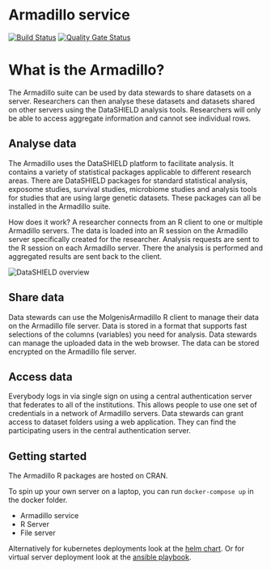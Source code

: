 # Armadillo service
[![Build Status](https://jenkins.dev.molgenis.org/buildStatus/icon?job=molgenis%2Fmolgenis-service-armadillo%2Fmaster)](https://jenkins.dev.molgenis.org/job/molgenis/job/molgenis-service-armadillo/job/master/)
[![Quality Gate Status](https://sonarcloud.io/api/project_badges/measure?project=org.molgenis%3Aarmadillo-service&metric=alert_status)](https://sonarcloud.io/dashboard?id=org.molgenis%3Aarmadillo-service)

# What is the Armadillo?
The Armadillo suite can be used by data stewards to share datasets on a server. Researchers can then analyse these datasets and datasets shared on other servers using the DataSHIELD analysis tools. Researchers will only be able to access aggregate information and cannot see individual rows.

## Analyse data
The Armadillo uses the DataSHIELD platform to facilitate analysis. It contains a variety of statistical packages applicable to different research areas. There are DataSHIELD packages for standard statistical analysis, exposome studies, survival studies, microbiome studies and analysis tools for studies that are using large genetic datasets. These packages can all be installed in the Armadillo suite.

How does it work? A researcher connects from an R client to one or multiple Armadillo servers. The data is loaded into an R session on the Armadillo server specifically created for the researcher. Analysis requests are sent to the R session on each Armadillo server. There the analysis is performed and aggregated results are sent back to the client.

![DataSHIELD overview]("https://raw.githubusercontent.com/molgenis/molgenis-service-armadillo/master/doc/img/datashield.png")

## Share data
Data stewards can use the MolgenisArmadillo R client to manage their data on the Armadillo file server. Data is stored in a format that supports fast selections of the columns (variables) you need for analysis. Data stewards can manage the uploaded data in the web browser. 
The data can be stored encrypted on the Armadillo file server. 

## Access data
Everybody logs in via single sign on using a central authentication server that federates to all of the institutions. This allows people to use one set of credentials in a network of Armadillo servers.
Data stewards can grant access to dataset folders using a web application. They can find the participating users in the central authentication server.

## Getting started
The Armadillo R packages are hosted on CRAN.

To spin up your own server on a laptop, you can run `docker-compose up` in the docker folder.
* Armadillo service
* R Server
* File server

Alternatively for kubernetes deployments look at the [helm chart](https://github.com/molgenis/molgenis-ops-helm/tree/master/charts/molgenis-armadillo). 
Or for virtual server deployment look at the [ansible playbook](https://galaxy.ansible.com/molgenis/armadillo).
